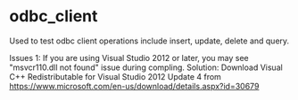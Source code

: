 # odbc_client
Used to test odbc client operations include insert, update, delete and query.

Issues 1: If you are using Visual Studio 2012 or later, you may see "msvcr110.dll not found" issue during compling. 
Solution: Download Visual C++ Redistributable for Visual Studio 2012 Update 4 from https://www.microsoft.com/en-us/download/details.aspx?id=30679